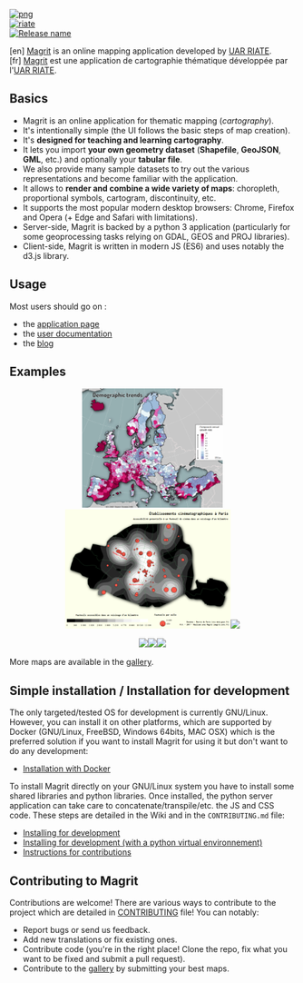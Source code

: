 [![png](magrit_app/static/img/magrit_banner.png)](https://magrit.cnrs.fr)  
[![riate](https://github.com/riatelab/magrit/raw/master/magrit_app/static/img/riate_blue_red.png)](https://riate.cnrs.fr)   
[![Release name](https://img.shields.io/github/release/riatelab/magrit.svg)](https://github.com/riatelab/magrit/releases)

<!--
[![Docker Build Status](https://img.shields.io/docker/cloud/build/magrit/magrit)](https://hub.docker.com/r/magrit/magrit/)   
-->

[en] [Magrit](https://magrit.cnrs.fr) is an online mapping application developed by [UAR RIATE](https://riate.cnrs.fr/).  
[fr]  [Magrit](https://magrit.cnrs.fr) est une application de cartographie thématique développée par l'[UAR RIATE](https://riate.cnrs.fr/).

## Basics
- Magrit is an online application for thematic mapping (*cartography*).
- It's intentionally simple (the UI follows the basic steps of map creation).
- It's **designed for teaching and learning cartography**.
- It lets you import **your own geometry dataset** (**Shapefile**, **GeoJSON**, **GML**, etc.) and optionally your **tabular file**.
- We also provide many sample datasets to try out the various representations and become familiar with the application.
- It allows to **render and combine a wide variety of maps**: choropleth, proportional symbols, cartogram, discontinuity, etc.
- It supports the most popular modern desktop browsers: Chrome, Firefox and Opera (+ Edge and Safari with limitations).
- Server-side, Magrit is backed by a python 3 application (particularly for some geoprocessing tasks relying on GDAL, GEOS and PROJ libraries).
- Client-side, Magrit is written in modern JS (ES6) and uses notably the d3.js library.


## Usage
Most users should go on :
- the [application page](https://magrit.cnrs.fr)
- the [user documentation](https://magrit.cnrs.fr/docs/)
- the [blog](https://magrit.hypotheses.org)


## Examples
<p style="text-align: center;"><img src="https://github.com/mthh/example-magrit-projects/raw/master/nuts3_cagr2.png" height="210"/><img src="https://github.com/mthh/example-magrit-projects/raw/master/cinema_pot2.png" height="210"/><img src="https://magrit.hypotheses.org/files/2017/02/worldpop.png" height="210"/></p>

<p style="text-align: center;"><img src="https://magrit.hypotheses.org/files/2022/11/emission-co2-900x854-1.png" height="200" /><img src="https://magrit.hypotheses.org/files/2022/11/wolrd-pop-point-bertin.png" height="200" /><img src="https://magrit.hypotheses.org/files/2022/11/typo_urbain_rural_ocde_nuts3.png" height="200" style="background: white" /></p>

More maps are available in the [gallery](https://magrit.hypotheses.org/galerie).


## Simple installation / Installation for development
The only targeted/tested OS for development is currently GNU/Linux.   
However, you can install it on other platforms, which are supported by Docker (GNU/Linux, FreeBSD, Windows 64bits, MAC OSX) which is the preferred solution if you want to install Magrit for using it but don't want to do any development:   
- [Installation with Docker](https://github.com/riatelab/magrit/wiki/Installation-with-Docker)

To install Magrit directly on your GNU/Linux system you have to install some shared libraries and python libraries.
Once installed, the python server application can take care to concatenate/transpile/etc. the JS and CSS code.
These steps are detailed in the Wiki and in the `CONTRIBUTING.md` file:
- [Installing for development](https://github.com/riatelab/magrit/wiki/Installation-for-development)
- [Installing for development (with a python virtual environnement)](https://github.com/riatelab/magrit/wiki/Installation-for-development)
- [Instructions for contributions](https://github.com/riatelab/magrit/blob/master/CONTRIBUTING.md)


## Contributing to Magrit
Contributions are welcome! There are various ways to contribute to the project which are detailed in [CONTRIBUTING](https://github.com/riatelab/magrit/blob/master/CONTRIBUTING.md) file! You can notably:
- Report bugs or send us feedback.
- Add new translations or fix existing ones.
- Contribute code (you're in the right place! Clone the repo, fix what you want to be fixed and submit a pull request).
- Contribute to the [gallery](https://magrit.hypotheses.org/galerie) by submitting your best maps.
